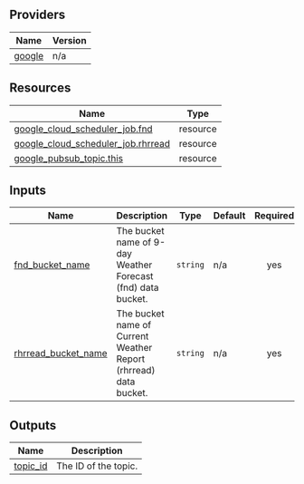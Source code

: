 ## Providers

| Name | Version |
|------|---------|
| <a name="provider_google"></a> [google](#provider\_google) | n/a |

## Resources

| Name | Type |
|------|------|
| [google_cloud_scheduler_job.fnd](https://registry.terraform.io/providers/hashicorp/google/latest/docs/resources/cloud_scheduler_job) | resource |
| [google_cloud_scheduler_job.rhrread](https://registry.terraform.io/providers/hashicorp/google/latest/docs/resources/cloud_scheduler_job) | resource |
| [google_pubsub_topic.this](https://registry.terraform.io/providers/hashicorp/google/latest/docs/resources/pubsub_topic) | resource |

## Inputs

| Name | Description | Type | Default | Required |
|------|-------------|------|---------|:--------:|
| <a name="input_fnd_bucket_name"></a> [fnd\_bucket\_name](#input\_fnd\_bucket\_name) | The bucket name of 9-day Weather Forecast (fnd) data bucket. | `string` | n/a | yes |
| <a name="input_rhrread_bucket_name"></a> [rhrread\_bucket\_name](#input\_rhrread\_bucket\_name) | The bucket name of Current Weather Report (rhrread) data bucket. | `string` | n/a | yes |

## Outputs

| Name | Description |
|------|-------------|
| <a name="output_topic_id"></a> [topic\_id](#output\_topic\_id) | The ID of the topic. |